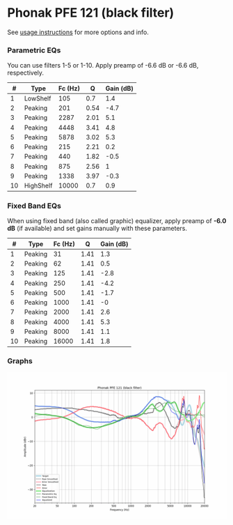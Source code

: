 # Phonak PFE 121 (black filter)
See [usage instructions](https://github.com/jaakkopasanen/AutoEq#usage) for more options and info.

### Parametric EQs
You can use filters 1-5 or 1-10. Apply preamp of -6.6 dB or -6.6 dB, respectively.

|   # | Type      |   Fc (Hz) |    Q |   Gain (dB) |
|-----|-----------|-----------|------|-------------|
|   1 | LowShelf  |       105 | 0.7  |         1.4 |
|   2 | Peaking   |       201 | 0.54 |        -4.7 |
|   3 | Peaking   |      2287 | 2.01 |         5.1 |
|   4 | Peaking   |      4448 | 3.41 |         4.8 |
|   5 | Peaking   |      5878 | 3.02 |         5.3 |
|   6 | Peaking   |       215 | 2.21 |         0.2 |
|   7 | Peaking   |       440 | 1.82 |        -0.5 |
|   8 | Peaking   |       875 | 2.56 |         1   |
|   9 | Peaking   |      1338 | 3.97 |        -0.3 |
|  10 | HighShelf |     10000 | 0.7  |         0.9 |

### Fixed Band EQs
When using fixed band (also called graphic) equalizer, apply preamp of **-6.0 dB** (if available) and set gains manually with these parameters.

|   # | Type    |   Fc (Hz) |    Q |   Gain (dB) |
|-----|---------|-----------|------|-------------|
|   1 | Peaking |        31 | 1.41 |         1.3 |
|   2 | Peaking |        62 | 1.41 |         0.5 |
|   3 | Peaking |       125 | 1.41 |        -2.8 |
|   4 | Peaking |       250 | 1.41 |        -4.2 |
|   5 | Peaking |       500 | 1.41 |        -1.7 |
|   6 | Peaking |      1000 | 1.41 |        -0   |
|   7 | Peaking |      2000 | 1.41 |         2.6 |
|   8 | Peaking |      4000 | 1.41 |         5.3 |
|   9 | Peaking |      8000 | 1.41 |         1.1 |
|  10 | Peaking |     16000 | 1.41 |         1.8 |

### Graphs
![](./Phonak%20PFE%20121%20(black%20filter).png)
